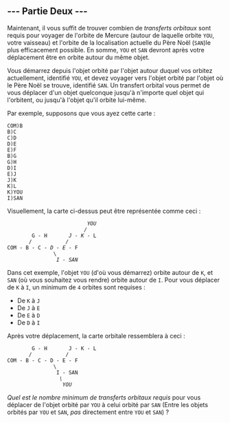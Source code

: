 ## --- Partie Deux ---

Maintenant, il vous suffit de trouver combien de *transferts orbitaux* sont requis pour voyager de l'orbite de Mercure (autour de laquelle orbite `YOU`, votre vaisseau) et l'orbite de la localisation actuelle du Père Noël (`SAN`)le plus efficacement possible. En somme, `YOU` et `SAN` devront après votre déplacement être en orbite autour du même objet.

Vous démarrez depuis l'objet orbité par l'objet autour duquel vos orbitez actuellement, identifié `YOU`, et devez voyager vers l'objet orbité par l'objet où le Père Noël se trouve, identifié `SAN`. Un transfert orbital vous permet de vous déplacer d'un objet quelconque jusqu'à n'importe quel objet qui l'orbitent, ou jusqu'à l'objet qu'il orbite lui-même.

Par exemple, supposons que vous ayez cette carte :

```
COM)B
B)C
C)D
D)E
E)F
B)G
G)H
D)I
E)J
J)K
K)L
K)YOU
I)SAN
```

Visuellement, la carte ci-dessus peut être représentée comme ceci :

<pre><code>                          <em>YOU</em>
                         <em>/</em>
        G - H       <em>J - K</em> - L
       /           <em>/</em>
COM - B - C - <em>D - E</em> - F
               \
                <em>I - SAN</em>
</code></pre>

Dans cet exemple, l'objet `YOU` (d'où vous démarrez) orbite autour de `K`, et `SAN` (où vous souhaitez vous rendre) orbite autour de `I`. Pour vous déplacer de `K` à `I`, un minimum de `4` orbites sont requises :

- De `K` à `J`
- De `J` à `E`
- De `E` à `D`
- De `D` à `I`

Après votre déplacement, la carte orbitale ressemblera à ceci :
 
<pre><code>        G - H       J - K - L
       /           /
COM - B - C - D - E - F
               \
                I - SAN
                 <em>\</em>
                  <em>YOU</em>
</code></pre>

*Quel est le nombre minimum de transferts orbitaux requis* pour vous déplacer de l'objet orbité par `YOU` à celui orbité par `SAN` (Entre les objets orbités par `YOU` et `SAN`, *pas* directement entre `YOU` et `SAN`) ?